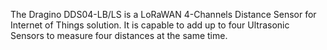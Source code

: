 The Dragino DDS04-LB/LS is a LoRaWAN 4-Channels Distance Sensor for Internet of Things solution. It is capable to add up to four Ultrasonic Sensors to measure four distances at the same time.
